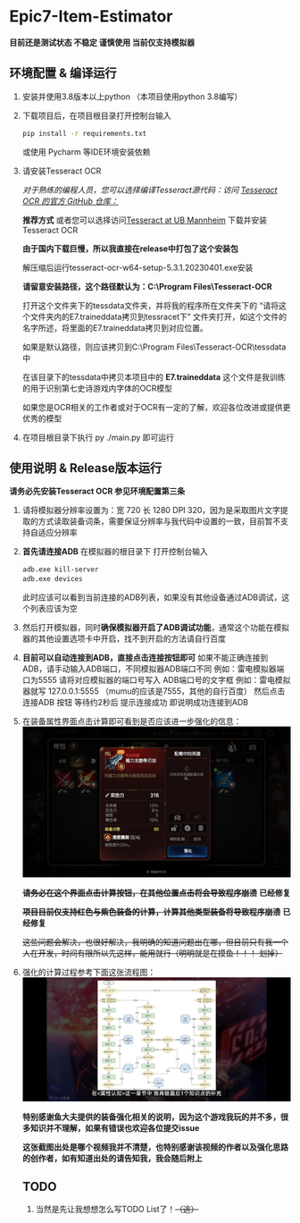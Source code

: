 # Epic7-Item-Estimator

**目前还是测试状态 不稳定 谨慎使用  当前仅支持模拟器**

## 环境配置 & 编译运行

1. 安装并使用3.8版本以上python （本项目使用python 3.8编写）
2. 下载项目后，在项目根目录打开控制台输入
   ```bash
   pip install -r requirements.txt
   ```
    或使用 Pycharm 等IDE环境安装依赖
   
3. 请安装Tesseract OCR

   *对于熟练的编程人员，您可以选择编译Tesseract源代码：访问 [Tesseract OCR 的官方 GitHub 仓库：](https://github.com/tesseract-ocr/tesseract/releases/tag/5.3.2)*
   
   **推荐方式**    或者您可以选择访问[Tesseract at UB Mannheim](https://github.com/UB-Mannheim/tesseract/wiki) 下载并安装Tesseract OCR
   
   **由于国内下载巨慢，所以我直接在release中打包了这个安装包**
   
   解压缩后运行tesseract-ocr-w64-setup-5.3.1.20230401.exe安装
   
   **请留意安装路径，这个路径默认为：C:\Program Files\Tesseract-OCR**
   
   打开这个文件夹下的tessdata文件夹，并将我的程序所在文件夹下的 “请将这个文件夹内的E7.traineddata拷贝到tessracet下” 文件夹打开，如这个文件的名字所述，将里面的E7.traineddata拷贝到对应位置。
   
   如果是默认路径，则应该拷贝到C:\Program Files\Tesseract-OCR\tessdata中
   
   在该目录下的tessdata中拷贝本项目中的 **E7.traineddata** 这个文件是我训练的用于识别第七史诗游戏内字体的OCR模型

   如果您是OCR相关的工作者或对于OCR有一定的了解，欢迎各位改进或提供更优秀的模型
   
5. 在项目根目录下执行 py ./main.py 即可运行

## 使用说明 & Release版本运行

**请务必先安装Tesseract OCR 参见环境配置第三条**

1. 请将模拟器分辨率设置为：宽 720 长 1280 DPI 320，因为是采取图片文字提取的方式读取装备词条，需要保证分辨率与我代码中设置的一致，目前暂不支持自适应分辨率
2. **首先请连接ADB**  在模拟器的根目录下  打开控制台输入
   ```bash
   adb.exe kill-server
   adb.exe devices
   ```
   此时应该可以看到当前连接的ADB列表，如果没有其他设备通过ADB调试，这个列表应该为空
4. 然后打开模拟器，同时**确保模拟器开启了ADB调试功能**，通常这个功能在模拟器的其他设置选项卡中开启，找不到开启的方法请自行百度
5. **目前可以自动连接到ADB，直接点击连接按钮即可** 如果不能正确连接到ADB，请手动输入ADB端口，不同模拟器ADB端口不同 例如：雷电模拟器端口为5555 请将对应模拟器的端口号写入 ADB端口号的文字框  例如：雷电模拟器就写 127.0.0.1:5555  （mumu的应该是7555，其他的自行百度） 然后点击 连接ADB 按钮 等待约2秒后 提示连接成功 即说明成功连接到ADB
6. 在装备属性界面点击计算即可看到是否应该进一步强化的信息：
   ![装备属性界面截图](./resource/img/screenshot.png)
   
   ~~**请务必在这个界面点击计算按钮，在其他位置点击将会导致程序崩溃**~~        **已经修复**
   
   ~~**项目目前仅支持红色与紫色装备的计算，计算其他类型装备将导致程序崩溃**~~  **已经修复**
   
   ~~这些问题会解决，也很好解决，我明确的知道问题出在哪，但目前只有我一个人在开发，时间有限所以先这样，能用就行（明明就是在摸鱼！！！ 划掉）~~
8. 强化的计算过程参考下面这张流程图：
   ![计算流程图](./resource/img/强化流程图.jpg)
   
   **特别感谢鱼大夫提供的装备强化相关的说明，因为这个游戏我玩的并不多，很多知识并不理解，如果有错误也欢迎各位提交issue**
   
   **这张截图出处是哪个视频我并不清楚，也特别感谢该视频的作者以及强化思路的创作者，如有知道出处的请告知我，我会随后附上**

   ## TODO

   1. 当然是先让我想想怎么写TODO List了！~~（逃）~~
